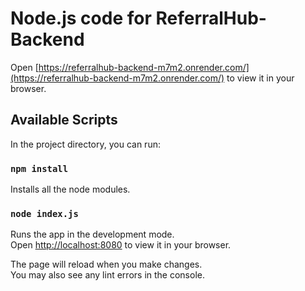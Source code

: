 # Node.js code for ReferralHub-Backend

Open [https://referralhub-backend-m7m2.onrender.com/](https://referralhub-backend-m7m2.onrender.com/) to view it in your browser.

## Available Scripts

In the project directory, you can run:

### `npm install`

Installs all the node modules.

### `node index.js`

Runs the app in the development mode.\
Open [http://localhost:8080](http://localhost:8080) to view it in your browser.

The page will reload when you make changes.\
You may also see any lint errors in the console.
